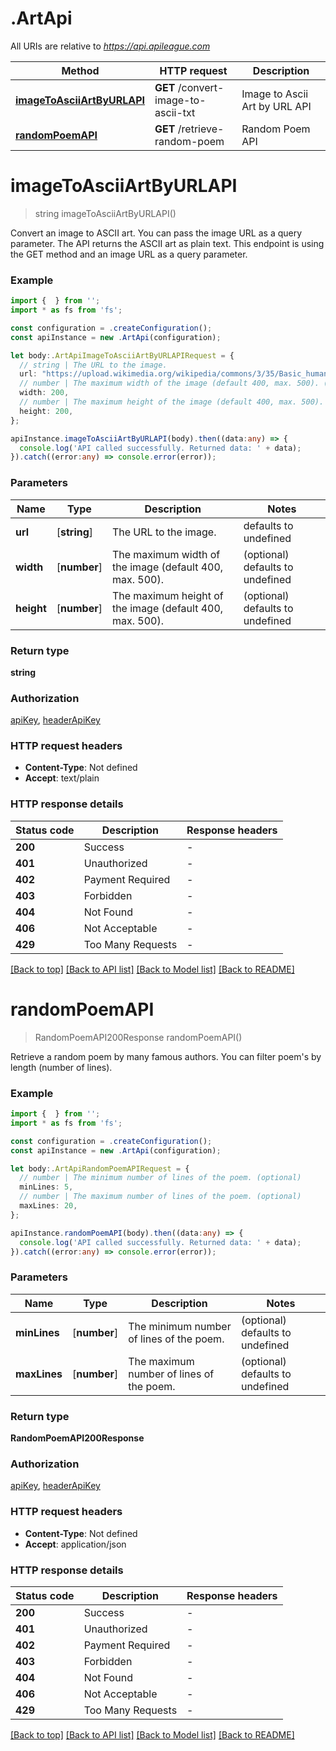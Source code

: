 # .ArtApi

All URIs are relative to *https://api.apileague.com*

Method | HTTP request | Description
------------- | ------------- | -------------
[**imageToAsciiArtByURLAPI**](ArtApi.md#imageToAsciiArtByURLAPI) | **GET** /convert-image-to-ascii-txt | Image to Ascii Art by URL API
[**randomPoemAPI**](ArtApi.md#randomPoemAPI) | **GET** /retrieve-random-poem | Random Poem API


# **imageToAsciiArtByURLAPI**
> string imageToAsciiArtByURLAPI()

Convert an image to ASCII art. You can pass the image URL as a query parameter. The API returns the ASCII art as plain text. This endpoint is using the GET method and an image URL as a query parameter.

### Example


```typescript
import {  } from '';
import * as fs from 'fs';

const configuration = .createConfiguration();
const apiInstance = new .ArtApi(configuration);

let body:.ArtApiImageToAsciiArtByURLAPIRequest = {
  // string | The URL to the image.
  url: "https://upload.wikimedia.org/wikipedia/commons/3/35/Basic_human_drawing.png",
  // number | The maximum width of the image (default 400, max. 500). (optional)
  width: 200,
  // number | The maximum height of the image (default 400, max. 500). (optional)
  height: 200,
};

apiInstance.imageToAsciiArtByURLAPI(body).then((data:any) => {
  console.log('API called successfully. Returned data: ' + data);
}).catch((error:any) => console.error(error));
```


### Parameters

Name | Type | Description  | Notes
------------- | ------------- | ------------- | -------------
 **url** | [**string**] | The URL to the image. | defaults to undefined
 **width** | [**number**] | The maximum width of the image (default 400, max. 500). | (optional) defaults to undefined
 **height** | [**number**] | The maximum height of the image (default 400, max. 500). | (optional) defaults to undefined


### Return type

**string**

### Authorization

[apiKey](README.md#apiKey), [headerApiKey](README.md#headerApiKey)

### HTTP request headers

 - **Content-Type**: Not defined
 - **Accept**: text/plain


### HTTP response details
| Status code | Description | Response headers |
|-------------|-------------|------------------|
**200** | Success |  -  |
**401** | Unauthorized |  -  |
**402** | Payment Required |  -  |
**403** | Forbidden |  -  |
**404** | Not Found |  -  |
**406** | Not Acceptable |  -  |
**429** | Too Many Requests |  -  |

[[Back to top]](#) [[Back to API list]](README.md#documentation-for-api-endpoints) [[Back to Model list]](README.md#documentation-for-models) [[Back to README]](README.md)

# **randomPoemAPI**
> RandomPoemAPI200Response randomPoemAPI()

Retrieve a random poem by many famous authors. You can filter poem\'s by length (number of lines).

### Example


```typescript
import {  } from '';
import * as fs from 'fs';

const configuration = .createConfiguration();
const apiInstance = new .ArtApi(configuration);

let body:.ArtApiRandomPoemAPIRequest = {
  // number | The minimum number of lines of the poem. (optional)
  minLines: 5,
  // number | The maximum number of lines of the poem. (optional)
  maxLines: 20,
};

apiInstance.randomPoemAPI(body).then((data:any) => {
  console.log('API called successfully. Returned data: ' + data);
}).catch((error:any) => console.error(error));
```


### Parameters

Name | Type | Description  | Notes
------------- | ------------- | ------------- | -------------
 **minLines** | [**number**] | The minimum number of lines of the poem. | (optional) defaults to undefined
 **maxLines** | [**number**] | The maximum number of lines of the poem. | (optional) defaults to undefined


### Return type

**RandomPoemAPI200Response**

### Authorization

[apiKey](README.md#apiKey), [headerApiKey](README.md#headerApiKey)

### HTTP request headers

 - **Content-Type**: Not defined
 - **Accept**: application/json


### HTTP response details
| Status code | Description | Response headers |
|-------------|-------------|------------------|
**200** | Success |  -  |
**401** | Unauthorized |  -  |
**402** | Payment Required |  -  |
**403** | Forbidden |  -  |
**404** | Not Found |  -  |
**406** | Not Acceptable |  -  |
**429** | Too Many Requests |  -  |

[[Back to top]](#) [[Back to API list]](README.md#documentation-for-api-endpoints) [[Back to Model list]](README.md#documentation-for-models) [[Back to README]](README.md)


